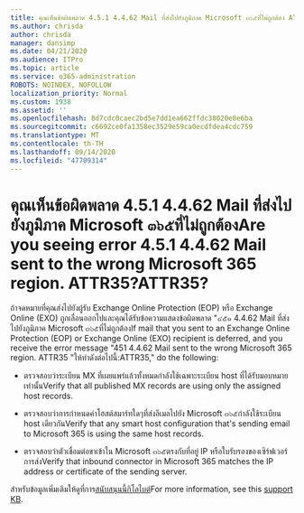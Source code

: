 ```yaml
---
title: คุณเห็นข้อผิดพลาด 4.5.1 4.4.62 Mail ที่ส่งไปยังภูมิภาค Microsoft ๓๖๕ที่ไม่ถูกต้อง ATTR35?
ms.author: chrisda
author: chrisda
manager: dansimp
ms.date: 04/21/2020
ms.audience: ITPro
ms.topic: article
ms.service: o365-administration
ROBOTS: NOINDEX, NOFOLLOW
localization_priority: Normal
ms.custom: 1938
ms.assetid: ''
ms.openlocfilehash: 8d7cdc0caec2bd5e7dd1ea662ffdc38020e8e6ba
ms.sourcegitcommit: c6692ce0fa1358ec3529e59ca0ecdfdea4cdc759
ms.translationtype: MT
ms.contentlocale: th-TH
ms.lasthandoff: 09/14/2020
ms.locfileid: "47709314"
---
```

# <a name="are-you-seeing-error-451-4462-mail-sent-to-the-wrong-microsoft-365-region-attr35"></a><span data-ttu-id="b2d83-103">คุณเห็นข้อผิดพลาด 4.5.1 4.4.62 Mail ที่ส่งไปยังภูมิภาค Microsoft ๓๖๕ที่ไม่ถูกต้อง</span><span class="sxs-lookup"><span data-stu-id="b2d83-103">Are you seeing error 4.5.1 4.4.62 Mail sent to the wrong Microsoft 365 region.</span></span> <span data-ttu-id="b2d83-104">ATTR35?</span><span class="sxs-lookup"><span data-stu-id="b2d83-104">ATTR35?</span></span>

<span data-ttu-id="b2d83-105">ถ้าจดหมายที่คุณส่งไปยังผู้รับ Exchange Online Protection (EOP) หรือ Exchange Online (EXO) ถูกเลื่อนออกไปและคุณได้รับข้อความแสดงข้อผิดพลาด "๔๕๑ 4.4.62 Mail ที่ส่งไปยังภูมิภาค Microsoft ๓๖๕ที่ไม่ถูกต้อง</span><span class="sxs-lookup"><span data-stu-id="b2d83-105">If mail that you sent to an Exchange Online Protection (EOP) or Exchange Online (EXO) recipient is deferred, and you receive the error message "451 4.4.62 Mail sent to the wrong Microsoft 365 region.</span></span> <span data-ttu-id="b2d83-106">ATTR35 "ให้ทำดังต่อไปนี้:</span><span class="sxs-lookup"><span data-stu-id="b2d83-106">ATTR35," do the following:</span></span>

- <span data-ttu-id="b2d83-107">ตรวจสอบว่าระเบียน MX ที่เผยแพร่แล้วทั้งหมดกำลังใช้เฉพาะระเบียน host ที่ได้รับมอบหมายเท่านั้น</span><span class="sxs-lookup"><span data-stu-id="b2d83-107">Verify that all published MX records are using only the assigned host records.</span></span>

- <span data-ttu-id="b2d83-108">ตรวจสอบว่าการกำหนดค่าโฮสต์สมาร์ทใดๆที่ส่งอีเมลไปยัง Microsoft ๓๖๕กำลังใช้ระเบียน host เดียวกัน</span><span class="sxs-lookup"><span data-stu-id="b2d83-108">Verify that any smart host configuration that's sending email to Microsoft 365 is using the same host records.</span></span>

- <span data-ttu-id="b2d83-109">ตรวจสอบว่าตัวเชื่อมต่อขาเข้าใน Microsoft ๓๖๕ตรงกับที่อยู่ IP หรือใบรับรองของเซิร์ฟเวอร์การส่ง</span><span class="sxs-lookup"><span data-stu-id="b2d83-109">Verify that inbound connector in Microsoft 365 matches the IP address or certificate of the sending server.</span></span>

<span data-ttu-id="b2d83-110">สำหรับข้อมูลเพิ่มเติมให้ดูที่การ[สนับสนุนนี้กิโลไบต์](https://support.microsoft.com/help/4057301/attr35-response-code-when-mail-is-sent-to-eop-exo)</span><span class="sxs-lookup"><span data-stu-id="b2d83-110">For more information, see this [support KB](https://support.microsoft.com/help/4057301/attr35-response-code-when-mail-is-sent-to-eop-exo).</span></span>

